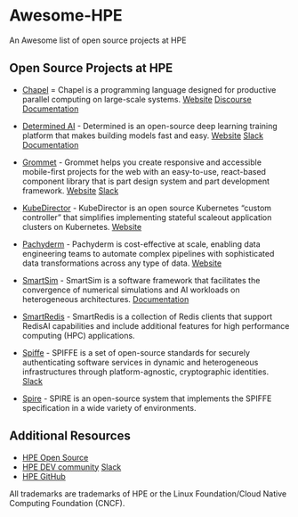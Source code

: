 # Awesome-HPE
 An Awesome list of open source projects at HPE

## Open Source Projects at HPE

* [Chapel](https://github.com/chapel-lang/chapel) = Chapel is a programming language designed for productive parallel computing on large-scale systems. [Website](https://chapel-lang.org/) [Discourse](https://chapel.discourse.group/) [Documentation](https://chapel-lang.org/docs/main/)

* [Determined AI](https://github.com/determined-ai/determined) - Determined is an open-source deep learning training platform that makes building models fast and easy. [Website](https://www.determined.ai/) [Slack](https://join.slack.com/t/determined-community/shared_invite/zt-cnj7802v-KcVbaUrIzQOwmkmY7gP0Ew) [Documentation](https://docs.determined.ai/latest/)

* [Grommet](https://github.com/grommet/grommet) - Grommet helps you create responsive and accessible mobile-first projects for the web with an easy-to-use, react-based component library that is part design system and part development framework. [Website](https://v2.grommet.io/) [Slack](https://grommet.slack.com/)

* [KubeDirector](https://github.com/bluek8s/kubedirector) - KubeDirector is an open source Kubernetes “custom controller” that simplifies implementing stateful scaleout application clusters on Kubernetes. [Website](https://kubedirector.io/)

* [Pachyderm](https://github.com/pachyderm/pachyderm) - Pachyderm is cost-effective at scale, enabling data engineering teams to automate complex pipelines with sophisticated data transformations across any type of data. [Website](https://www.pachyderm.com/)

* [SmartSim](https://github.com/CrayLabs/SmartSim) - SmartSim is a software framework that facilitates the convergence of numerical simulations and AI workloads on heterogeneous architectures. [Documentation](https://www.craylabs.org/docs/index.html)

* [SmartRedis](https://github.com/CrayLabs/SmartRedis) - SmartRedis is a collection of Redis clients that support RedisAI capabilities and include additional features for high performance computing (HPC) applications.

* [Spiffe](https://github.com/spiffe/spiffe) - SPIFFE is a set of open-source standards for securely authenticating software services in dynamic and heterogeneous infrastructures through platform-agnostic, cryptographic identities. [Slack](https://spiffe.slack.com/)

* [Spire](https://github.com/spiffe/spire) - SPIRE is an open-source system that implements the SPIFFE specification in a wide variety of environments. 

## Additional Resources

* [HPE Open Source](https://developer.hpe.com/opensource)
* [HPE DEV community](https://developer.hpe.com/) [Slack](https://slack.hpedev.io/)
* [HPE GitHub](https://github.com/hewlettpackard/)

All trademarks are trademarks of HPE or the Linux Foundation/Cloud Native Computing Foundation (CNCF).